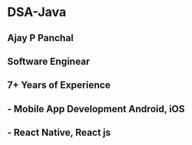# DSA-Java











## Ajay P Panchal
## Software Enginear
## 7+ Years of Experience 
## - Mobile App Development Android, iOS
## - React Native, React js
##  
